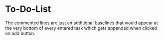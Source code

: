 # To-Do-List
The commented lines are just an additional baselines that would appear at the very bottom of every entered task which gets appended when clicked on add button.

